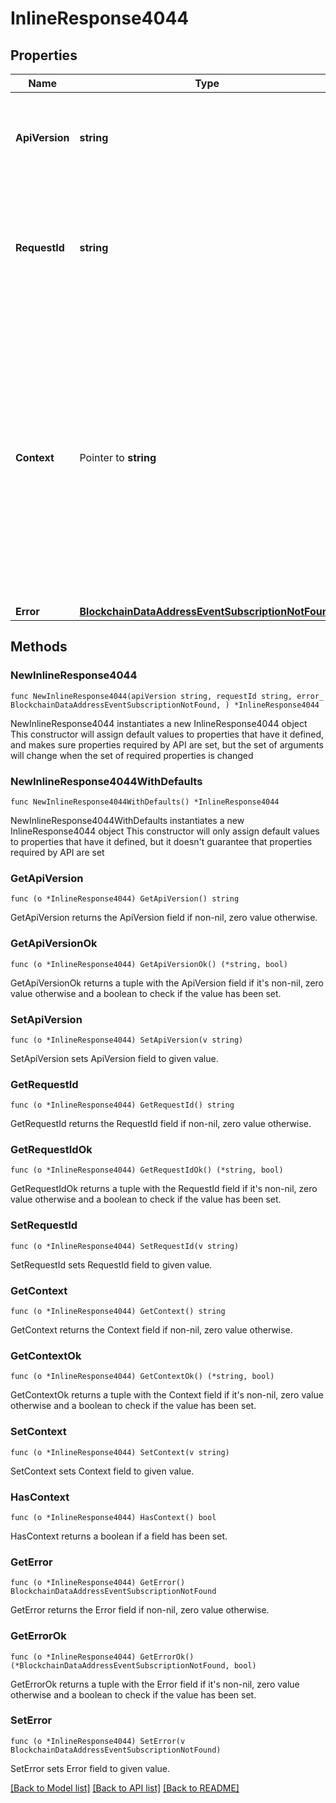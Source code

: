 # InlineResponse4044

## Properties

Name | Type | Description | Notes
------------ | ------------- | ------------- | -------------
**ApiVersion** | **string** | Specifies the version of the API that incorporates this endpoint. | 
**RequestId** | **string** | Defines the ID of the request. The &#x60;requestId&#x60; is generated by Crypto APIs and it&#39;s unique for every request. | 
**Context** | Pointer to **string** | In batch situations the user can use the context to correlate responses with requests. This property is present regardless of whether the response was successful or returned as an error. &#x60;context&#x60; is specified by the user. | [optional] 
**Error** | [**BlockchainDataAddressEventSubscriptionNotFound**](BlockchainDataAddressEventSubscriptionNotFound.md) |  | 

## Methods

### NewInlineResponse4044

`func NewInlineResponse4044(apiVersion string, requestId string, error_ BlockchainDataAddressEventSubscriptionNotFound, ) *InlineResponse4044`

NewInlineResponse4044 instantiates a new InlineResponse4044 object
This constructor will assign default values to properties that have it defined,
and makes sure properties required by API are set, but the set of arguments
will change when the set of required properties is changed

### NewInlineResponse4044WithDefaults

`func NewInlineResponse4044WithDefaults() *InlineResponse4044`

NewInlineResponse4044WithDefaults instantiates a new InlineResponse4044 object
This constructor will only assign default values to properties that have it defined,
but it doesn't guarantee that properties required by API are set

### GetApiVersion

`func (o *InlineResponse4044) GetApiVersion() string`

GetApiVersion returns the ApiVersion field if non-nil, zero value otherwise.

### GetApiVersionOk

`func (o *InlineResponse4044) GetApiVersionOk() (*string, bool)`

GetApiVersionOk returns a tuple with the ApiVersion field if it's non-nil, zero value otherwise
and a boolean to check if the value has been set.

### SetApiVersion

`func (o *InlineResponse4044) SetApiVersion(v string)`

SetApiVersion sets ApiVersion field to given value.


### GetRequestId

`func (o *InlineResponse4044) GetRequestId() string`

GetRequestId returns the RequestId field if non-nil, zero value otherwise.

### GetRequestIdOk

`func (o *InlineResponse4044) GetRequestIdOk() (*string, bool)`

GetRequestIdOk returns a tuple with the RequestId field if it's non-nil, zero value otherwise
and a boolean to check if the value has been set.

### SetRequestId

`func (o *InlineResponse4044) SetRequestId(v string)`

SetRequestId sets RequestId field to given value.


### GetContext

`func (o *InlineResponse4044) GetContext() string`

GetContext returns the Context field if non-nil, zero value otherwise.

### GetContextOk

`func (o *InlineResponse4044) GetContextOk() (*string, bool)`

GetContextOk returns a tuple with the Context field if it's non-nil, zero value otherwise
and a boolean to check if the value has been set.

### SetContext

`func (o *InlineResponse4044) SetContext(v string)`

SetContext sets Context field to given value.

### HasContext

`func (o *InlineResponse4044) HasContext() bool`

HasContext returns a boolean if a field has been set.

### GetError

`func (o *InlineResponse4044) GetError() BlockchainDataAddressEventSubscriptionNotFound`

GetError returns the Error field if non-nil, zero value otherwise.

### GetErrorOk

`func (o *InlineResponse4044) GetErrorOk() (*BlockchainDataAddressEventSubscriptionNotFound, bool)`

GetErrorOk returns a tuple with the Error field if it's non-nil, zero value otherwise
and a boolean to check if the value has been set.

### SetError

`func (o *InlineResponse4044) SetError(v BlockchainDataAddressEventSubscriptionNotFound)`

SetError sets Error field to given value.



[[Back to Model list]](../README.md#documentation-for-models) [[Back to API list]](../README.md#documentation-for-api-endpoints) [[Back to README]](../README.md)


